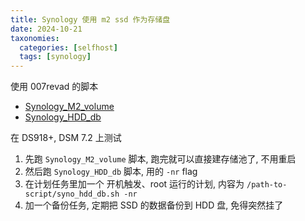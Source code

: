 ```yaml
---
title: Synology 使用 m2 ssd 作为存储盘
date: 2024-10-21
taxonomies:
  categories: [selfhost]
  tags: [synology]
---
```


使用 007revad 的脚本
- [Synology_M2_volume](https://github.com/007revad/Synology_M2_volume)
- [Synology_HDD_db](https://github.com/007revad/Synology_HDD_db)

在 DS918+, DSM 7.2 上测试

1. 先跑 `Synology_M2_volume` 脚本, 跑完就可以直接建存储池了, 不用重启
2. 然后跑 `Synology_HDD_db` 脚本, 用的 `-nr` flag
3. 在计划任务里加一个 开机触发、root 运行的计划, 内容为 `/path-to-script/syno_hdd_db.sh -nr`
4. 加一个备份任务, 定期把 SSD 的数据备份到 HDD 盘, 免得突然挂了
